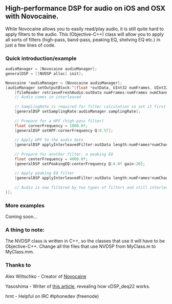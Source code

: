 ## High-performance DSP for audio on iOS and OSX with Novocaine.

While Novocaine allows you to easily read/play audio, it is still quite hard to apply filters to the audio. This (Objective-C++) class will allow you to apply all sorts of filters (high-pass, band-pass, peaking EQ, shelving EQ etc.) in just a few lines of code.

### Quick introduction/example
``` objective-c
audioManager = [Novocaine audioManager];
generalDSP = [[NVDSP alloc] init];

Novocaine *audioManager = [Novocaine audioManager];
[audioManager setOutputBlock:^(float *outData, UInt32 numFrames, UInt32 numChannels) {
    [fileReader retrieveFreshAudio:outData numFrames:numFrames numChannels:numChannels];
    // Audio comes in interleaved
    
    // SamplingRate is required for filter calculation so set it first
    [generalDSP setSamplingRate:audioManager.samplingRate];
    
    // Prepare for a HPF (high-pass filter)
    float cornerFrequency = 1000.0f;
    [generalDSP setHPF:cornerFrequency Q:0.5f];
    
    // Apply HPF to the audio data
    [generalDSP applyInterleavedFilter:outData length:numFrames*numChannels];
    
    // Prepare for another filter, a peaking EQ
    float centerFrequency = 4000.0f;
    [generalDSP setPeakingEQ:centerFrequency Q:4.0f gain:20];
    
    // Apply peaking EQ filter
    [generalDSP applyInterleavedFilter:outData length:numFrames*numChannels];
    
    // Audio is now filtered by two types of filters and still interleaved :)
}];
```

### More examples
Coming soon...

### A thing to note: 
The NVDSP class is written in C++, so the classes that use it will have to be Objective-C++. Change all the files that use NVDSP from MyClass.m to MyClass.mm.

### Thanks to
Alex Wiltschko - Creator of [Novocaine](http://alexbw.github.com/novocaine/)

Yasoshima - Writer of [this article](http://objective-audio.jp/2008/02/biquad-filter.html), revealing how vDSP_deq22 works.

hrnt - Helpful on IRC #iphonedev (freenode)